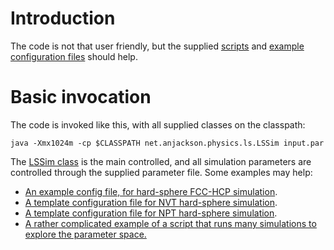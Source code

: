 # Introduction #

The code is not that user friendly, but the supplied [scripts](https://code.google.com/p/lattice-switch/source/browse/#svn%2Ftrunk%2Fscripts) and [example configuration files](https://code.google.com/p/lattice-switch/source/browse/#svn%2Ftrunk%2Fruns) should help.


# Basic invocation #

The code is invoked like this, with all supplied classes on the classpath:
```
java -Xmx1024m -cp $CLASSPATH net.anjackson.physics.ls.LSSim input.par
```

The [LSSim class](https://code.google.com/p/lattice-switch/source/browse/trunk/src/net/anjackson/physics/ls/LSSim.java) is the main controlled, and all simulation parameters are controlled through the supplied parameter file. Some examples may help:
  * [An example config file, for hard-sphere FCC-HCP simulation](http://lattice-switch.googlecode.com/svn/trunk/runs/hs-fcchcp/hsls.par).
  * [A template configuration file for NVT hard-sphere simulation](https://code.google.com/p/lattice-switch/source/browse/trunk/scripts/hsls.nvt.par.template).
  * [A template configuration file for NPT hard-sphere simulation](https://code.google.com/p/lattice-switch/source/browse/trunk/scripts/hsls.npt.par.template).
  * [A rather complicated example of a script that runs many simulations to explore the parameter space.](https://code.google.com/p/lattice-switch/source/browse/trunk/scripts/nvt-df-run.py)